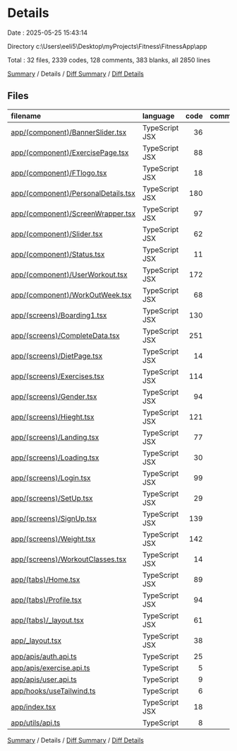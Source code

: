 # Details

Date : 2025-05-25 15:43:14

Directory c:\\Users\\eeli5\\Desktop\\myProjects\\Fitness\\FitnessApp\\app

Total : 32 files,  2339 codes, 128 comments, 383 blanks, all 2850 lines

[Summary](results.md) / Details / [Diff Summary](diff.md) / [Diff Details](diff-details.md)

## Files
| filename | language | code | comment | blank | total |
| :--- | :--- | ---: | ---: | ---: | ---: |
| [app/(component)/BannerSlider.tsx](/app/(component)/BannerSlider.tsx) | TypeScript JSX | 36 | 1 | 7 | 44 |
| [app/(component)/ExercisePage.tsx](/app/(component)/ExercisePage.tsx) | TypeScript JSX | 88 | 2 | 10 | 100 |
| [app/(component)/FTlogo.tsx](/app/(component)/FTlogo.tsx) | TypeScript JSX | 18 | 0 | 2 | 20 |
| [app/(component)/PersonalDetails.tsx](/app/(component)/PersonalDetails.tsx) | TypeScript JSX | 180 | 15 | 21 | 216 |
| [app/(component)/ScreenWrapper.tsx](/app/(component)/ScreenWrapper.tsx) | TypeScript JSX | 97 | 5 | 12 | 114 |
| [app/(component)/Slider.tsx](/app/(component)/Slider.tsx) | TypeScript JSX | 62 | 2 | 12 | 76 |
| [app/(component)/Status.tsx](/app/(component)/Status.tsx) | TypeScript JSX | 11 | 0 | 4 | 15 |
| [app/(component)/UserWorkout.tsx](/app/(component)/UserWorkout.tsx) | TypeScript JSX | 172 | 2 | 24 | 198 |
| [app/(component)/WorkOutWeek.tsx](/app/(component)/WorkOutWeek.tsx) | TypeScript JSX | 68 | 7 | 20 | 95 |
| [app/(screens)/Boarding1.tsx](/app/(screens)/Boarding1.tsx) | TypeScript JSX | 130 | 6 | 18 | 154 |
| [app/(screens)/CompleteData.tsx](/app/(screens)/CompleteData.tsx) | TypeScript JSX | 251 | 14 | 32 | 297 |
| [app/(screens)/DietPage.tsx](/app/(screens)/DietPage.tsx) | TypeScript JSX | 14 | 0 | 5 | 19 |
| [app/(screens)/Exercises.tsx](/app/(screens)/Exercises.tsx) | TypeScript JSX | 114 | 4 | 11 | 129 |
| [app/(screens)/Gender.tsx](/app/(screens)/Gender.tsx) | TypeScript JSX | 94 | 6 | 14 | 114 |
| [app/(screens)/Hieght.tsx](/app/(screens)/Hieght.tsx) | TypeScript JSX | 121 | 6 | 19 | 146 |
| [app/(screens)/Landing.tsx](/app/(screens)/Landing.tsx) | TypeScript JSX | 77 | 0 | 9 | 86 |
| [app/(screens)/Loading.tsx](/app/(screens)/Loading.tsx) | TypeScript JSX | 30 | 0 | 6 | 36 |
| [app/(screens)/Login.tsx](/app/(screens)/Login.tsx) | TypeScript JSX | 99 | 5 | 11 | 115 |
| [app/(screens)/SetUp.tsx](/app/(screens)/SetUp.tsx) | TypeScript JSX | 29 | 0 | 2 | 31 |
| [app/(screens)/SignUp.tsx](/app/(screens)/SignUp.tsx) | TypeScript JSX | 139 | 22 | 18 | 179 |
| [app/(screens)/Weight.tsx](/app/(screens)/Weight.tsx) | TypeScript JSX | 142 | 6 | 14 | 162 |
| [app/(screens)/WorkoutClasses.tsx](/app/(screens)/WorkoutClasses.tsx) | TypeScript JSX | 14 | 0 | 5 | 19 |
| [app/(tabs)/Home.tsx](/app/(tabs)/Home.tsx) | TypeScript JSX | 89 | 7 | 36 | 132 |
| [app/(tabs)/Profile.tsx](/app/(tabs)/Profile.tsx) | TypeScript JSX | 94 | 7 | 31 | 132 |
| [app/(tabs)/\_layout.tsx](/app/(tabs)/_layout.tsx) | TypeScript JSX | 61 | 0 | 6 | 67 |
| [app/\_layout.tsx](/app/_layout.tsx) | TypeScript JSX | 38 | 1 | 4 | 43 |
| [app/apis/auth.api.ts](/app/apis/auth.api.ts) | TypeScript | 25 | 3 | 11 | 39 |
| [app/apis/exercise.api.ts](/app/apis/exercise.api.ts) | TypeScript | 5 | 3 | 3 | 11 |
| [app/apis/user.api.ts](/app/apis/user.api.ts) | TypeScript | 9 | 2 | 7 | 18 |
| [app/hooks/useTailwind.ts](/app/hooks/useTailwind.ts) | TypeScript | 6 | 1 | 2 | 9 |
| [app/index.tsx](/app/index.tsx) | TypeScript JSX | 18 | 0 | 4 | 22 |
| [app/utils/api.ts](/app/utils/api.ts) | TypeScript | 8 | 1 | 3 | 12 |

[Summary](results.md) / Details / [Diff Summary](diff.md) / [Diff Details](diff-details.md)